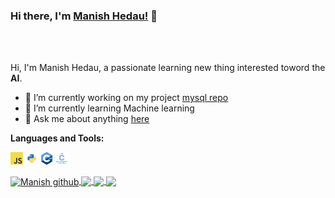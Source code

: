 
### Hi there, I'm [Manish Hedau!](https://manishhedau.github.io/portfolio/) 👋

<!-- <a href="https://codesandbox.io/u/anuraghazra">
  <img align="left" alt="Anurag Hazra | CodeSandbox" width="20px" src="https://raw.githubusercontent.com/anuraghazra/anuraghazra/master/assets/codesandbox.svg" />
</a>
<a href="https://twitter.com/anuraghazru">
  <img align="left" alt="Anurag Hazra | Twitter" width="21px" src="https://raw.githubusercontent.com/anuraghazra/anuraghazra/master/assets/twitter.svg" />
</a>
<a href="https://discord.gg/VK4k3Br">
  <img align="left" alt="Anurag's Discord" width="21px" src="https://raw.githubusercontent.com/anuraghazra/anuraghazra/master/assets/discord-round.svg" />
</a> -->

<br />
<br />

Hi, I'm Manish Hedau, a passionate learning new thing interested toword the **AI**.

- 🔭 I’m currently working on my project [mysql repo](https://github.com/manishhedau/mysql)
- 🌱 I’m currently learning Machine learning
- 💬 Ask me about anything [here](https://github.com/manishhedau/manishhedau/issues)

<!-- - 👯 I’m looking to collaborate on [Github Readme Stats](https://github.com/anuraghazra/github-readme-stats) -->

**Languages and Tools:**  

<code><img height="20" src="https://raw.githubusercontent.com/github/explore/80688e429a7d4ef2fca1e82350fe8e3517d3494d/topics/javascript/javascript.png"></code>
<code><img height="20" src="https://raw.githubusercontent.com/github/explore/80688e429a7d4ef2fca1e82350fe8e3517d3494d/topics/python/python.png"></code>
<code><img height="20" src="https://raw.githubusercontent.com/github/explore/80688e429a7d4ef2fca1e82350fe8e3517d3494d/topics/cpp/cpp.png"></code>
<code><img height="20" src="https://raw.githubusercontent.com/github/explore/5c058a388828bb5fde0bcafd4bc867b5bb3f26f3/topics/c/c.png"></code>

<!-- <code><img height="20" src="https://raw.githubusercontent.com/github/explore/80688e429a7d4ef2fca1e82350fe8e3517d3494d/topics/machine_learning/machine_learning.png"></code>
-->

<!--  for previous theme =  radical 
use this theme name instead of white-->


<a href="https://github.com/manishhedau/">
  <img align="center" src="https://github-readme-stats.anuraghazra1.vercel.app/api?username=manishhedau&show_icons=true&include_all_commits=true&theme=white" alt="Manish github" />
</a>
<a href="https://github.com/manishhedau/">
  <!-- Change the `github-readme-stats.anuraghazra1.vercel.app` to `github-readme-stats.vercel.app`  -->
  <img align="center" src="https://github-readme-stats.anuraghazra1.vercel.app/api/top-langs/?username=manishhedau&layout=compact&theme=white" />
</a>

<a href="https://github.com/manishhedau/portfolio">
  <!-- Change the `github-readme-stats.anuraghazra1.vercel.app` to `github-readme-stats.vercel.app`  -->
  <img align="center" src="https://github-readme-stats.anuraghazra1.vercel.app/api/pin/?username=manishhedau&repo=portfolio&theme=white" />
</a>    
<a href="https://github.com/manishhedau/manishhedau.github.io">
  <!-- Change the `github-readme-stats.anuraghazra1.vercel.app` to `github-readme-stats.vercel.app`  -->
  <img align="center" src="https://github-readme-stats.anuraghazra1.vercel.app/api/pin/?username=manishhedau&repo=manishhedau.github.io&theme=white" />
</a>
